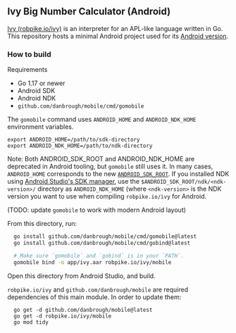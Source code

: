 ## Ivy Big Number Calculator (Android)

[Ivy (robpike.io/ivy)](https://robpike.io/ivy) is an interpreter for an APL-like language written in Go.
This repository hosts a minimal Android project used for its [Android version](https://play.google.com/store/apps/details?id=org.golang.ivy&hl=en_US&gl=US).

### How to build

Requirements
  - Go 1.17 or newer
  - Android SDK
  - Android NDK
  - `github.com/danbrough/mobile/cmd/gomobile`

The `gomobile` command uses `ANDROID_HOME` and `ANDROID_NDK_HOME` environment variables.
```
export ANDROID_HOME=/path/to/sdk-directory
export ANDROID_NDK_HOME=/path/to/ndk-directory
```

Note: Both ANDROID_SDK_ROOT and ANDROID_NDK_HOME are deprecated in Android tooling, but `gomobile` still uses it. In many cases, `ANDROID_HOME` corresponds to the new [`ANDROID_SDK_ROOT`](https://developer.android.com/studio/command-line/variables). If you installed NDK using [Android Studio's SDK manager](https://developer.android.com/studio/projects/install-ndk#default-version), use the `$ANDROID_SDK_ROOT/ndk/<ndk-version>/` directory as `ANDROID_NDK_HOME` (where `<ndk-version>` is the NDK version you want to use when compiling `robpike.io/ivy` for Android.

(TODO: update `gomobile` to work with modern Android layout)

From this directory, run:

```sh
  go install github.com/danbrough/mobile/cmd/gomobile@latest
  go install github.com/danbrough/mobile/cmd/gobind@latest

  # Make sure `gomobile` and `gobind` is in your `PATH`.
  gomobile bind -o app/ivy.aar robpike.io/ivy/mobile
```

Open this directory from Android Studio, and build.

`robpike.io/ivy` and `github.com/danbrough/mobile` are required dependencies of this main module. In order to update them:

```
  go get -d github.com/danbrough/mobile@latest
  go get -d robpike.io/ivy/mobile
  go mod tidy
```
